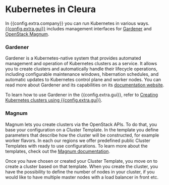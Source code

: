 # Kubernetes in Cleura

<!-- Config interpolation for the company name didn't work for the title here. -->

In {{config.extra.company}} you can run Kubernetes in various
ways. [{{config.extra.gui}}](https://{{config.extra.gui_domain}})
includes management interfaces for [Gardener](https://gardener.cloud/)
and [OpenStack Magnum](https://docs.openstack.org/magnum/).

### Gardener

Gardener is a Kubernetes-native system that provides automated management and operation of Kubernetes clusters as a service.
It allows you to create clusters and automatically handle their lifecycle operations, including configurable maintenance windows,
hibernation schedules, and automatic updates to Kubernetes control plane and worker nodes.
You can read more about Gardener and its capabilities on its [documentation website](https://gardener.cloud/docs/gardener/).

To learn how to use Gardener in the {{config.extra.gui}}, refer to
[Creating Kubernetes clusters using
{{config.extra.gui}}](gardener/create-shoot-cluster.md).

### Magnum

Magnum lets you create clusters via the OpenStack APIs. To do that, you base your configuration on a Cluster Template. In the template
you define parameters that describe how the cluster will be constructed, for example worker flavors. In each our regions we offer
predefined public Cluster Templates with ready to use configurations. To learn more about the templates, check
out the [Magnum documentation](https://docs.openstack.org/magnum/latest/user/#clustertemplate).

Once you have chosen or created your Cluster Template, you move on to create a cluster based on that template. When you create the cluster,
you have the possibility to define the number of nodes in your cluster, if you would like to have multiple master nodes with a load balancer
in front etc.
